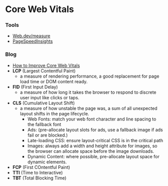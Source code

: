 # Core Web Vitals

### Tools

- [Web.dev/measure](https://web.dev/measure)
- [PageSpeedInsights](https://developers.google.com/speed/pagespeed/insights/)

### Blog

- [How to Improve Core Web Vitals](https://simonhearne.com/2020/core-web-vitals/)
- **LCP** (Largest Contentful Paint)
  - a measure of rendering performance, a good replacement for page load time or DOM content ready.
- **FID** (First Input Delay)
  - a measure of how long it takes the browser to respond to discrete user input like clicks or taps.
- **CLS** (Cumulative Layout Shift)
  - a measure of how unstable the page was, a sum of all unexpected layout shifts in the page lifecycle.
    - Web Fonts: match your web font character and line spacing to the fallback font
    - Ads: (pre-allocate layout slots for ads, use a fallback image if ads fail or are blocked.)
    - Late-loading CSS: ensure layout-critical CSS is in the critical path
    - Images: always add a width and height attribute for images, so the browser can allocate space before the image downloads.
    - Dynamic Content: where possible, pre-allocate layout space for dynamic elements.
- **FCP** (First COntentful Paint)
- **TTI** (Time to Interactive)
- **TBT** (Total Blocking Time)
